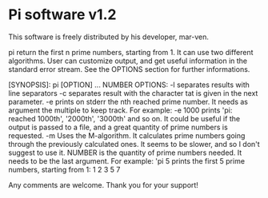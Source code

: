 # Pi software v1.2

This software is freely distributed by his developer, mar-ven.

pi return the first n prime numbers, starting from 1.
It can use two different algorithms.
User can customize output, and get useful information in the standard error stream.
See the OPTIONS section for further informations.

[SYNOPSIS]: pi [OPTION] ... NUMBER
OPTIONS:
     -l separates results with line separators
     -c separates result with the character tat is given in the next parameter.
     -e prints on stderr the nth reached prime number.
        It needs as argument the multiple to keep track.
        For example: -e 1000 prints 'pi: reached 1000th', '2000th', '3000th' and so on.
        It could be useful if the output is passed to a file, and a great quantity of prime numbers is requested.
     -m Uses the M-algorithm. It calculates prime numbers going through the previously calculated ones.
        It seems to be slower, and so I don't suggest to use it.
NUMBER is the quantity of prime numbers needed.
        It needs to be the last argument.
        For example: 'pi 5 prints the first 5 prime numbers, starting from 1:
        1 2 3 5 7


Any comments are welcome.
Thank you for your support!
